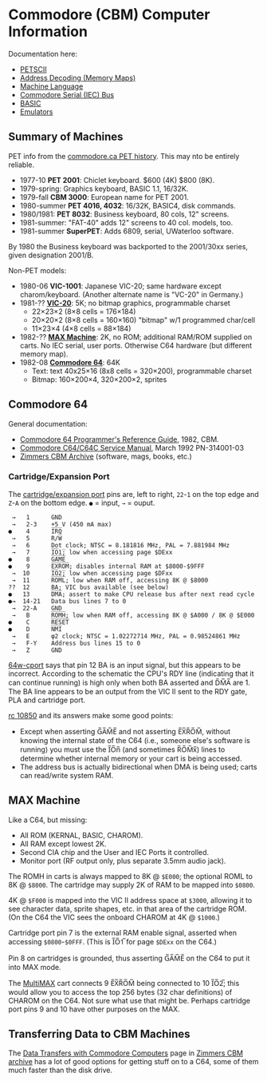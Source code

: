 Commodore (CBM) Computer Information
====================================

Documentation here:
- [PETSCII](petscii.md)
- [Address Decoding (Memory Maps)](address-decoding.md)
- [Machine Language](machlang.md)
- [Commodore Serial (IEC) Bus](serial-bus.md)
- [BASIC](basic.md)
- [Emulators](emulators.md)


Summary of Machines
-------------------

PET info from the [commodore.ca PET history][pet-history]. This may
nto be entirely reliable.

- 1977-10 __PET 2001__: Chiclet keyboard. $600 (4K) $800 (8K).
- 1979-spring: Graphics keyboard, BASIC 1.1, 16/32K.
- 1979-fall __CBM 3000__: European name for PET 2001.
- 1980-summer __PET 4016, 4032__: 16/32K, BASIC4, disk commands.
- 1980/1981: __PET 8032__: Business keyboard, 80 cols, 12" screens.
- 1981-summer: "FAT-40" adds 12" screens to 40 col. models, too.
- 1981-summer __SuperPET__: Adds 6809, serial, UWaterloo software.

By 1980 the Business keyboard was backported to the 2001/30xx series,
given designation 2001/B.

Non-PET models:

- 1980-06 __VIC-1001__: Japanese VIC-20; same hardware except
  charom/keyboard. (Another alternate name is "VC-20" in Germany.)
- 1981-?? __[VIC-20]__: 5K; no bitmap graphics, programmable charset
  - 22×23×2 (8×8 cells = 176×184)
  - 20×20×2 (8×8 cells = 160×160) "bitmap" w/1 programmed char/cell
  - 11×23×4 (4×8 cells = 88×184)
- 1982-?? __[MAX Machine]__: 2K, no ROM; additional RAM/ROM supplied
  on carts. No IEC serial, user ports. Otherwise C64 hardware (but
  different memory map).
- 1982-08 __[Commodore 64][c64]__: 64K
  - Text: text 40x25×16 (8x8 cells = 320×200), programmable charset
  - Bitmap: 160×200×4, 320×200×2, sprites


Commodore 64
-------------

General documentation:
- [Commodore 64 Programmer's Reference Guide][c64progref], 1982, CBM.
- [Commodore C64/C64C Service Manual][c64service], March 1992 PN-314001-03
- [Zimmers CBM Archive][zimmers] (software, mags, books, etc.)

### Cartridge/Expansion Port

The [cartridge/expansion port][64w-cport] pins are, left to right,
`22`-`1` on the top edge and `Z`-`A` on the bottom edge.
`●` = input, `→` = ouput.

     →   1      GND
     →   2-3    +5 V (450 mA max)
    ●    4      I̅R̅Q̅
     →   5      R/W̅
     →   6      Dot clock; NTSC = 8.181816 MHz, PAL = 7.881984 MHz
     →   7      I̅O̅1̅; low when accessing page $DExx
    ●    8      G̅A̅M̅E̅
    ●    9      E̅X̅R̅O̅M̅; disables internal RAM at $8000-$9FFF
     →  10      I̅O̅2̅; low when accessing page $DFxx
     →  11      R̅O̅M̅L̅; low when RAM off, accessing 8K @ $8000
    ??  12      BA; VIC bus available (see below)
    ●   13      D̅M̅A̅; assert to make CPU release bus after next read cycle
    ●→  14-21   Data bus lines 7 to 0
     →  22-A    GND
     →   B      R̅O̅M̅H̅; low when RAM off, accessing 8K @ $A000 / 8K @ $E000
    ●    C      R̅E̅S̅E̅T̅
    ●    D      N̅M̅I̅
     →   E      φ2 clock; NTSC = 1.02272714 MHz, PAL = 0.98524861 MHz
     →   F-Y    Address bus lines 15 to 0
     →   Z      GND

[64w-cport] says that pin 12 BA is an input signal, but this appears
to be incorrect. According to the schematic the CPU's RDY line
(indicating that it can continue running) is high only when both BA
asserted and D̅M̅A̅ are 1. The BA line appears to be an output from the
VIC II sent to the RDY gate, PLA and cartridge port.

[rc 10850] and its answers make some good points:
- Except when asserting G̅A̅M̅E̅ and not asserting E̅X̅R̅O̅M̅, without knowing
  the internal state of the C64 (i.e., someone else's software is
  running) you must use the I̅O̅n̅ (and sometimes R̅O̅M̅x̅) lines to
  determine whether internal memory or your cart is being accessed.
- The address bus is actually bidirectional when DMA is being used;
  carts can read/write system RAM.




MAX Machine
-----------

Like a C64, but missing:
- All ROM (KERNAL, BASIC, CHAROM).
- All RAM except lowest 2K.
- Second CIA chip and the User and IEC Ports it controlled.
- Monitor port (RF output only, plus separate 3.5mm audio jack).

The ROMH in carts is always mapped to 8K @ `$E000`; the optional ROML
to 8K @ `$8000`. The cartridge may supply 2K of RAM to be mapped into
`$0800`.

4K @ `$F000` is mapped into the VIC II address space at `$3000`,
allowing it to see character data, sprite shapes, etc. in that area of
the cartridge ROM. (On the C64 the VIC sees the onboard CHAROM at 4K @
`$1000`.)

Cartridge port pin 7 is the external RAM enable signal, asserted when
accessing `$0800`-`$0FFF`. (This is I̅O̅1̅ for page `$DExx` on the C64.)

Pin 8 on cartridges is grounded, thus asserting G̅A̅M̅E̅ on the C64
to put it into MAX mode.

The [MultiMAX] cart connects 9 E̅X̅R̅O̅M̅ being connected to 10 I̅O̅2̅; this
would allow you to access the top 256 bytes (32 char definitions) of
CHAROM on the C64. Not sure what use that might be. Perhaps cartridge
port pins 9 and 10 have other purposes on the MAX.


Transferring Data to CBM Machines
----------------------------------

The [Data Transfers with Commodore Computers][transfer] page in
[Zimmers CBM archive][zimmers] has a lot of good options for getting
stuff on to a C64, some of them much faster than the disk drive.


<!-------------------------------------------------------------------->
[MAX Machine]: https://www.c64-wiki.com/wiki/Commodore_MAX_Machine
[VIC-20]: https://www.c64-wiki.com/wiki/VIC-20
[c64]: https://www.c64-wiki.com/wiki/C64
[pet-history]: https://www.commodore.ca/commodore-products/commodore-pet-the-worlds-first-personal-computer/

[64w-cport]: https://www.c64-wiki.com/wiki/Expansion_Port
[c64progref]: https://archive.org/details/c64-programmer-ref
[c64service]: https://www.retro-kit.co.uk/user/custom/Commodore/C64/manuals/C64C_Service_Manual.pdf
[rc 10850]: https://retrocomputing.stackexchange.com/q/10850/7208

[multimax]: http://www.multimax.co/hardware/

[transfer]: http://www.zimmers.net/anonftp/pub/cbm/crossplatform/transfer/transfer.html
[zimmers]: http://www.zimmers.net/anonftp/pub/cbm/
